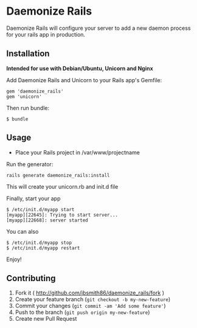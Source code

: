 # Daemonize Rails

Daemonize Rails will configure your server to add a new daemon process for your rails app in production.

## Installation

**Intended for use with Debian/Ubuntu, Unicorn and Nginx**

Add Daemonize Rails and Unicorn to your Rails app's Gemfile:

    gem 'daemonize_rails'
    gem 'unicorn'

Then run bundle:

    $ bundle

## Usage

- Place your Rails project in /var/www/projectname

Run the generator:

    rails generate daemonize_rails:install

This will create your unicorn.rb and init.d file

Finally, start your app

    $ /etc/init.d/myapp start
    [myapp][22645]: Trying to start server...
    [myapp][22668]: server started

You can also

    $ /etc/init.d/myapp stop
    $ /etc/init.d/myapp restart
    
Enjoy!

## Contributing

1. Fork it ( http://github.com/jbsmith86/daemonize_rails/fork )
2. Create your feature branch (`git checkout -b my-new-feature`)
3. Commit your changes (`git commit -am 'Add some feature'`)
4. Push to the branch (`git push origin my-new-feature`)
5. Create new Pull Request
